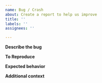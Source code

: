 ```yaml
---
name: Bug / Crash
about: Create a report to help us improve
title: ''
labels: ''
assignees: ''

---
```


<!-- Before filling this out, read the following guidelines for submitting issues -->
<!-- 
• Please do not copy and paste log outputs here.  Please upload them as a txt file attachment. 

!!! DO NOT SUBMIT THE FOLLOWING !!!
• Issues installing the DPDK. If you follow the steps in the readme, you will have no issues.
• Questions or issues about the modding features themselves. (If you do something incorrectly while using this software, that's on you, not a bug.)

Again, this is only to report bugs and crashes with this software that are actually caused by the software itself, -->

**Describe the bug**
<!-- A clear and concise description of what the bug is. -->

**To Reproduce**
<!-- Steps to reproduce the behavior -->


**Expected behavior**
<!-- A clear and concise description of what you expected to happen. -->


**Additional context**
<!-- Add any other context about the problem here. -->

